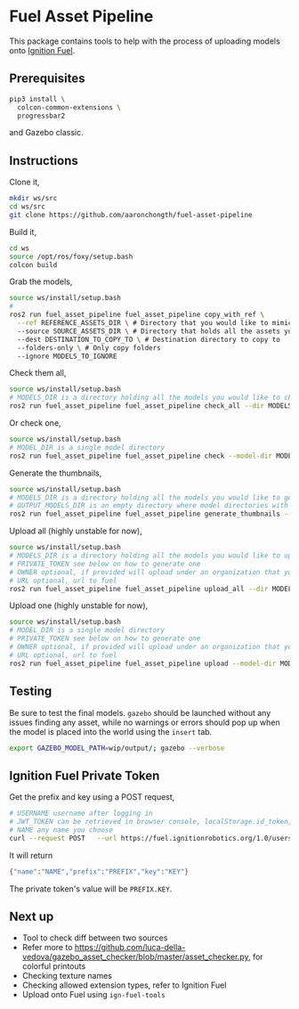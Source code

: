 # Fuel Asset Pipeline

This package contains tools to help with the process of uploading models onto [Ignition Fuel](https://app.ignitionrobotics.org/).

## Prerequisites

```bash
pip3 install \
  colcon-common-extensions \
  progressbar2
```

and Gazebo classic.

## Instructions

Clone it,

```bash
mkdir ws/src
cd ws/src
git clone https://github.com/aaronchongth/fuel-asset-pipeline
```

Build it,

```bash
cd ws
source /opt/ros/foxy/setup.bash
colcon build
```

Grab the models,

```bash
source ws/install/setup.bash
# 
ros2 run fuel_asset_pipeline fuel_asset_pipeline copy_with_ref \
  --ref REFERENCE_ASSETS_DIR \ # Directory that you would like to mimic
  --source SOURCE_ASSETS_DIR \ # Directory that holds all the assets you would like to copy from and more
  --dest DESTINATION_TO_COPY_TO \ # Destination directory to copy to
  --folders-only \ # Only copy folders
  --ignore MODELS_TO_IGNORE
```

Check them all,

```bash
source ws/install/setup.bash
# MODELS_DIR is a directory holding all the models you would like to check
ros2 run fuel_asset_pipeline fuel_asset_pipeline check_all --dir MODELS_DIR
```

Or check one,

```bash
source ws/install/setup.bash
# MODEL_DIR is a single model directory
ros2 run fuel_asset_pipeline fuel_asset_pipeline check --model-dir MODEL_DIR
```

Generate the thumbnails,

```bash
source ws/install/setup.bash
# MODELS_DIR is a directory holding all the models you would like to generate thumbnails for
# OUTPUT_MODELS_DIR is an empty directory where model directories with thumbnails will reside
ros2 run fuel_asset_pipeline fuel_asset_pipeline generate_thumbnails --dir MODELS_DIR --output-dir OUTPUT_MODELS_DIR
```

Upload all (highly unstable for now),

```bash
source ws/install/setup.bash
# MODELS_DIR is a directory holding all the models you would like to upload
# PRIVATE_TOKEN see below on how to generate one
# OWNER optional, if provided will upload under an organization that you are part of
# URL optional, url to fuel
ros2 run fuel_asset_pipeline fuel_asset_pipeline upload_all --dir MODELS_DIR --token PRIVATE_TOKEN --owner OWNER --url URL
```

Upload one (highly unstable for now),

```bash
source ws/install/setup.bash
# MODEL_DIR is a single model directory
# PRIVATE_TOKEN see below on how to generate one
# OWNER optional, if provided will upload under an organization that you are part of
# URL optional, url to fuel
ros2 run fuel_asset_pipeline fuel_asset_pipeline upload --model-dir MODEL_DIR --token PRIVATE_TOKEN --owner OWNER --url URL
```

## Testing

Be sure to test the final models. `gazebo` should be launched without any issues finding any asset, while no warnings or errors should pop up when the model is placed into the world using the `insert` tab.

```bash
export GAZEBO_MODEL_PATH=wip/output/; gazebo --verbose
```

## Ignition Fuel Private Token

Get the prefix and key using a POST request,

```bash
# USERNAME username after logging in
# JWT_TOKEN can be retrieved in browser console, localStorage.id_token, after logging in to Fuel
# NAME any name you choose
curl --request POST   --url https://fuel.ignitionrobotics.org/1.0/users/USERNAME/access-tokens   --header 'Authorization: Bearer JWT_TOKEN' --header 'Content-Type: application/json'   --data '{ "name": "NAME" }'
```

It will return

```bash
{"name":"NAME","prefix":"PREFIX","key":"KEY"}
```

The private token's value will be `PREFIX.KEY`.

## Next up

* Tool to check diff between two sources
* Refer more to https://github.com/luca-della-vedova/gazebo_asset_checker/blob/master/asset_checker.py, for colorful printouts
* Checking texture names
* Checking allowed extension types, refer to Ignition Fuel
* Upload onto Fuel using `ign-fuel-tools`
